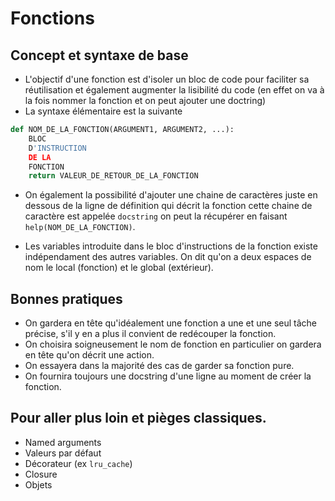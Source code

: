 # Fonctions

## Concept et syntaxe de base

- L'objectif d'une fonction est d'isoler un bloc de code pour faciliter sa réutilisation et également augmenter la lisibilité du code (en effet on va à la fois nommer la fonction et on peut ajouter une doctring)
- La syntaxe élémentaire est la suivante
```python
def NOM_DE_LA_FONCTION(ARGUMENT1, ARGUMENT2, ...):
    BLOC
    D'INSTRUCTION
    DE LA
    FONCTION
    return VALEUR_DE_RETOUR_DE_LA_FONCTION
```

- On également la possibilité d'ajouter une chaine de caractères juste en dessous de la ligne de définition qui décrit la fonction cette chaine de caractère est appelée `docstring` on peut la récupérer en faisant `help(NOM_DE_LA_FONCTION)`.

- Les variables introduite dans le bloc d'instructions de la fonction existe indépendament des autres variables. On dit qu'on a deux espaces de nom le local (fonction) et le global (extérieur).

## Bonnes pratiques

- On gardera en tête qu'idéalement une fonction a une et une seul tâche précise, s'il y en a plus il convient de redécouper la fonction.
- On choisira soigneusement le nom de fonction en particulier on gardera en tête qu'on décrit une action.
- On essayera dans la majorité des cas de garder sa fonction pure.
- On fournira toujours une docstring d'une ligne au moment de créer la fonction.

## Pour aller plus loin et pièges classiques.

- Named arguments
- Valeurs par défaut
- Décorateur (ex `lru_cache`)
- Closure
- Objets
